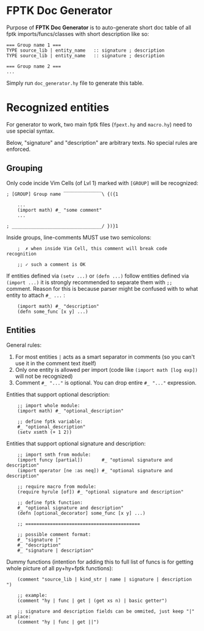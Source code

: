 
<!-- Intro ‾‾‾‾‾‾‾‾‾‾‾‾‾‾‾‾‾‾‾‾‾‾‾‾‾‾‾‾‾‾‾‾‾‾‾‾‾‾‾‾‾‾‾‾‾‾‾‾‾‾‾‾‾‾‾‾‾‾‾‾‾‾‾‾‾‾‾‾\ {{{1 -->

# FPTK Doc Generator

Purpose of **FPTK Doc Generator** is to auto-generate short doc table of all
fptk imports/funcs/classes with short description like so:

```hy
=== Group name 1 ===
TYPE source_lib | entity_name   :: signature ; description
TYPE source_lib | entity_name   :: signature ; description

=== Group name 2 ===
...
```

Simply run `doc_generator.hy` file to generate this table.

<!-- __________________________________________________________________________/ }}}1 -->
<!-- Recognition: Grouping ‾‾‾‾‾‾‾‾‾‾‾‾‾‾‾‾‾‾‾‾‾‾‾‾‾‾‾‾‾‾‾‾‾‾‾‾‾‾‾‾‾‾‾‾‾‾‾‾‾‾‾‾\ {{{1 -->

# Recognized entities

For generator to work, two main fptk files (`fpext.hy` and `macro.hy`) need to use special syntax.

Below, "signature" and "description" are arbitrary texts. No special rules are enforced.

## Grouping

Only code incide Vim Cells (of Lvl 1) marked with `[GROUP]` will be recognized:
```hy
; [GROUP] Group name ‾‾‾‾‾‾‾‾‾‾‾‾‾‾\ {({1

    ...
    (import math) #_ "some comment"
    ...

; _________________________________/ })}1
```

Inside groups, line-comments MUST use two semicolons:
```hy
    ;  ✗ when inside Vim Cell, this comment will break code recognition

    ;; ✓ such a comment is OK
```

If entities defined via `(setv ...)` or `(defn ...)` follow entities defined via `(import ...)`
it is strongly recommended to separate them with `;;` comment.
Reason for this is because parser might be confused with to what entity to attach `#_ ...` :
```hy
    (import math) #_ "description"
    (defn some_func [x y] ...)
```

<!-- __________________________________________________________________________/ }}}1 -->
<!-- Recognition: Entities ‾‾‾‾‾‾‾‾‾‾‾‾‾‾‾‾‾‾‾‾‾‾‾‾‾‾‾‾‾‾‾‾‾‾‾‾‾‾‾‾‾‾‾‾‾‾‾‾‾‾‾‾\ {{{1 -->

## Entities

General rules:
1. For most entities `|` acts as a smart separator in comments (so you can't use it in the comment text itself)
2. Only one entity is allowed per import (code like `(import math [log exp])` will not be recognized)
3. Comment `#_ "..."` is optional. You can drop entire `#_ "..."` expression.

Entities that support optional description:
```hy
    ;; import whole module:
    (import math) #_ "optional_description"

    ;; define fptk variable:
    #_ "optional_description"
    (setv xsmth (+ 1 2))
```

Entities that support optional signature and description:
```hy
    ;; import smth from module:
    (import funcy [partial])       #_ "optional signature and description"
    (import operator [ne :as neq]) #_ "optional signature and description"

    ;; require macro from module:
    (require hyrule [of]) #_ "optional signature and description"

    ;; define fptk function:
    #_ "optional signature and description"
    (defn [optional_decorator] some_func [x y] ...)

    ;; ==========================================

    ;; possible comment format:
    #_ "signature |"
    #_ "description"
    #_ "signature | description"
```

Dummy functions (intention for adding this to full list of funcs is for getting whole picture of all py+hy+fptk functions):
```hy
    (comment "source_lib | kind_str | name | signature | description ")

    ;; example:
    (comment "hy | func | get | (get xs n) | basic getter")

    ;; signature and description fields can be ommited, just keep "|" at place:
    (comment "hy | func | get ||")
```

<!-- __________________________________________________________________________/ }}}1 -->

